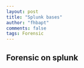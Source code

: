 ```yaml
---
layout: post
title: "Splunk bases"
author: "fhbapt"
comments: false
tags: Forensic
---
```


## Forensic on splunk
